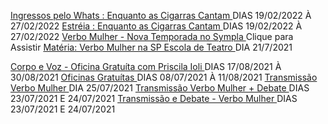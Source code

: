 <!--👇 Links Novos 👇-->
[ Ingressos pelo Whats : Enquanto as Cigarras Cantam ](https://amigdalas.github.io/agenda/agendar) DIAS 19/02/2022 À 27/02/2022
[ Estréia : Enquanto as Cigarras Cantam ](https://www.instagram.com/p/CZUYnowrn0v/) DIAS 19/02/2022 À 27/02/2022
[ Verbo Mulher - Nova Temporada no Sympla ](https://www.sympla.com.br/verbo-mulher__1359426) Clique para Assistir
[ Matéria: Verbo Mulher na SP Escola de Teatro ](https://www.spescoladeteatro.org.br/noticia/tag/verbo-mulher) DIA 21/7/2021
<del>
<!--👇 Links Antigos 👇-->
[ Corpo e Voz - Oficina Gratuíta com Priscila Ioli ](https://www.instagram.com/p/CSc7FtcBwIZ/) DIAS 17/08/2021 À 30/08/2021
[ Oficinas Gratuítas ](https://docs.google.com/forms/d/e/1FAIpQLScaMnpROJQd0P0z3mJjFo-z4Fkxlu4tkugnkWlZfCewgqvT0Q/viewform) DIAS 08/07/2021 À 11/08/2021
[ Transmissão Verbo Mulher ](https://www.facebook.com/CentroCulturalMonteAzul) DIA 25/07/2021
[ Transmissão Verbo Mulher + Debate ](https://www.instagram.com/epcultural151/) DIAS 23/07/2021 E 24/07/2021
[ Transmissão e Debate - Verbo Mulher ](https://www.instagram.com/epcultural151/) DIAS 23/07/2021 E 24/07/2021
</del>
